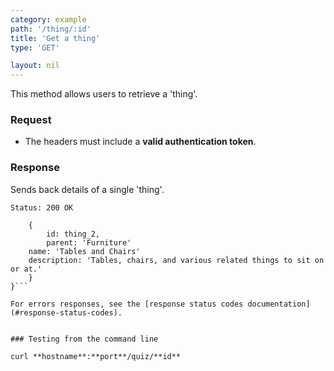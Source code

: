 ```yaml
---
category: example
path: '/thing/:id'
title: 'Get a thing'
type: 'GET'

layout: nil
---
```


This method allows users to retrieve a 'thing'.

### Request

* The headers must include a **valid authentication token**.

### Response

Sends back details of a single 'thing'.

```Status: 200 OK```
```{
    {
        id: thing_2,
        parent: 'Furniture'
	name: 'Tables and Chairs'
	description: 'Tables, chairs, and various related things to sit on or at.'
    }
}```

For errors responses, see the [response status codes documentation](#response-status-codes).


### Testing from the command line

curl **hostname**:**port**/quiz/**id**

